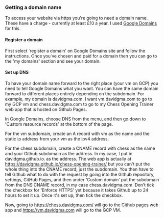 
### Getting a domain name

To access your website via https you're going to need a domain name. These have a charge - currently at least £10 a year. I used [Google Domains](https://domains.google) for this.

#### Register a domain

First select 'register a domain' on Google Domains site and follow the instructions. Once you've chosen and paid for a domain then you can go to the 'my domains' section and see your domain.

#### Set up DNS

To have your domain name forward to the right place (your vm on GCP) you need to tell Google Domains what you want. You can have the same domain forward to different places entirely depending on the subdomain. For example, my domain is davidgma.com. I want vm.davidgma.com to go to my GCP vm and chess.davidgma.com to go to my Chess Opening Trainer web app that is hosted on Github Pages.

In Google Domains, choose DNS from the menu, and then go down to 'Custom resource records' at the bottom of the page.

For the vm subdomain, create an A record with vm as the name and the static ip address from your vm as the ipv4 address.

For the chess subdomain, create a CNAME record with chess as the name and your Github subdomain as the address. In my case, I put in davidgma.github.io. as the address. The web app is actually at https://davidgma.github.io/chess-opening-trainer/ but you can't put the whole thing into the CNAME record, just the subdomain. You then have to tell Github what to do with the request by going into the Github repository, settings, GitHub Pages, and then under 'Custom domain' put the subdomain from the DNS CNAME record, in my case chess.davidgma.com. Don't tick the checkbox for 'Enforce HTTPS' yet because it takes Github up to 24 hours to set it up. Once it's set up, then tick the checkbox. 

Now, going to https://chess.davidgma.com/ will go to the Github pages web app and https://vm.davidgma.com will go to the GCP VM.